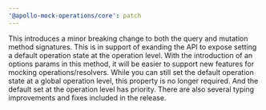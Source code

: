 ```yaml
---
'@apollo-mock-operations/core': patch
---
```


This introduces a minor breaking change to both the query and mutation method signatures. This is in
support of exanding the API to expose setting a default operation state at the operation level. With
the introduction of an options params in this method, it will be easier to support new features for
mocking operations/resolvers. While you can still set the default operation state at a global
operation level, this property is no longer required. And the default set at the operation level has
priority. There are also several typing improvements and fixes included in the release.
